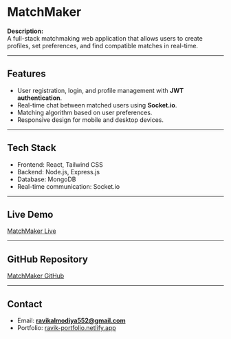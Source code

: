 # MatchMaker 

**Description:**  
A full-stack matchmaking web application that allows users to create profiles, set preferences, and find compatible matches in real-time.

---

## Features
- User registration, login, and profile management with **JWT authentication**.  
- Real-time chat between matched users using **Socket.io**.  
- Matching algorithm based on user preferences.  
- Responsive design for mobile and desktop devices.

---

## Tech Stack
- Frontend: React, Tailwind CSS  
- Backend: Node.js, Express.js  
- Database: MongoDB  
- Real-time communication: Socket.io  

---

##  Live Demo
[MatchMaker Live](https://magenta-florentine-9b2c7f.netlify.app/)

---

##  GitHub Repository
[MatchMaker GitHub](https://github.com/techravi552/matchMekarme)

---

##  Contact
- Email: **ravikalmodiya552@gmail.com**  
- Portfolio: [ravik-portfolio.netlify.app](https://ravik-portfolio.netlify.app/)
